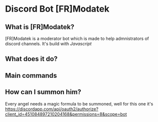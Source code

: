 # Discord Bot [FR]Modatek

## What is [FR]Modatek?
[FR]Modatek is a moderator bot which is made to help admnistrators of discord channels.
It's build with *Javascript*

## What does it do?

## Main commands

## How can I summon him?
Every angel needs a magic formula to be summoned, well for this one it's
https://discordapp.com/api/oauth2/authorize?client_id=451084897210204168&permissions=8&scope=bot
